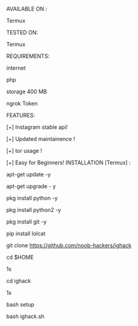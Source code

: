 AVAILABLE ON :

Termux

TESTED ON:

Termux

REQUIREMENTS:

internet

php

storage 400 MB

ngrok Token

FEATURES:

[+] Instagram stable api!

[+] Updated maintainence !

[+] tor usage !

[+] Easy for Beginners!
INSTALLATION [Termux] :

apt-get update -y

apt-get upgrade - y

pkg install python -y

pkg install python2 -y

pkg install git -y

pip install lolcat

git clone https://github.com/noob-hackers/ighack

cd $HOME

1s

cd ighack

1s

bash setup

bash ighack.sh
